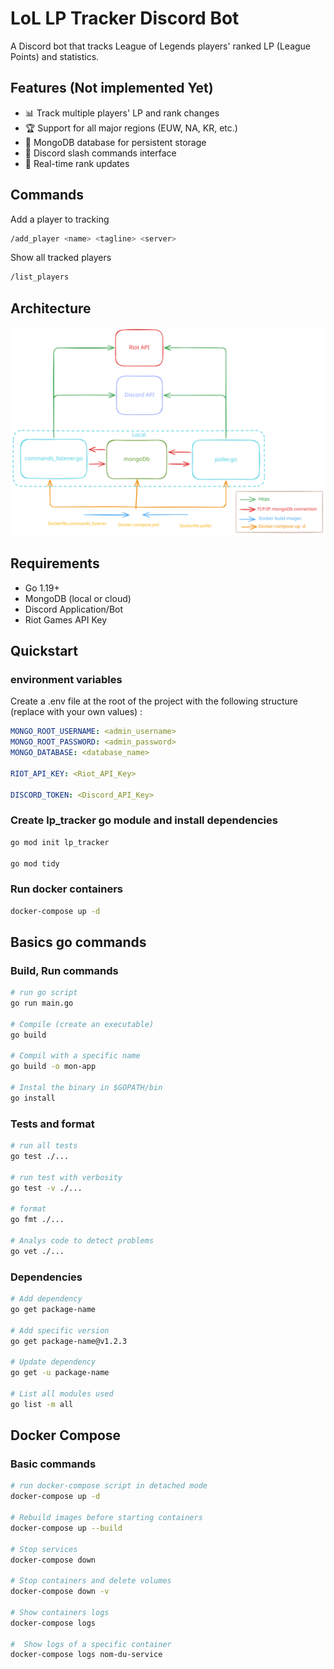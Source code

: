 # LoL LP Tracker Discord Bot

A Discord bot that tracks League of Legends players' ranked LP (League Points) and statistics.

## Features (Not implemented Yet)

- 📊 Track multiple players' LP and rank changes
- 🏆 Support for all major regions (EUW, NA, KR, etc.)
- 💾 MongoDB database for persistent storage
- 🤖 Discord slash commands interface
- 🔄 Real-time rank updates

## Commands
Add a player to tracking
```bash
/add_player <name> <tagline> <server>
```
Show all tracked players
```bash
/list_players
```

## Architecture

![Architecure](excalidraws/architecture.svg)

## Requirements

- Go 1.19+
- MongoDB (local or cloud)
- Discord Application/Bot
- Riot Games API Key

## Quickstart

### environment variables

Create a .env file at the root of the project with the following structure (replace with your own values) :

```yaml
MONGO_ROOT_USERNAME: <admin_username>
MONGO_ROOT_PASSWORD: <admin_password>
MONGO_DATABASE: <database_name>

RIOT_API_KEY: <Riot_API_Key>

DISCORD_TOKEN: <Discord_API_Key>
```

### Create lp_tracker go module and install dependencies

```bash
go mod init lp_tracker

go mod tidy
```

### Run docker containers

```bash
docker-compose up -d
```

## Basics go commands

### Build, Run commands

```bash
# run go script
go run main.go

# Compile (create an executable)
go build

# Compil with a specific name
go build -o mon-app

# Instal the binary in $GOPATH/bin
go install
```

### Tests and format

```bash
# run all tests
go test ./...

# run test with verbosity
go test -v ./...

# format
go fmt ./...

# Analys code to detect problems
go vet ./...
```

### Dependencies

```bash
# Add dependency
go get package-name

# Add specific version
go get package-name@v1.2.3

# Update dependency
go get -u package-name

# List all modules used
go list -m all
```

## Docker Compose

### Basic commands

```bash
# run docker-compose script in detached mode
docker-compose up -d

# Rebuild images before starting containers
docker-compose up --build

# Stop services
docker-compose down

# Stop containers and delete volumes
docker-compose down -v

# Show containers logs
docker-compose logs

#  Show logs of a specific container
docker-compose logs nom-du-service
```
